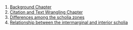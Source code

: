 1. [Background Chapter]()
2. [Citation and Text Wrangling Chapter]()
3. [Differences among the scholia zones]()
4. [Relationship between the intermarginal and interior scholia]()
